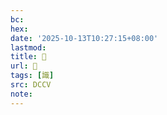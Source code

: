 ```yaml
---
bc:
hex:
date: '2025-10-13T10:27:15+08:00'
lastmod:
title: 􁳐
url: 􁳐
tags: [識]
src: DCCV
note:
---
```

